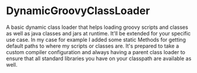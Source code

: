 # DynamicGroovyClassLoader
A basic dynamic class loader that helps loading groovy scripts and classes as well as java classes and jars at runtime. It'll be extended for your specific use case. In my case for example I added some static Methods for getting default paths to where my scripts or classes are. 
It's prepared to take a custom compiler configuration and always having a parent class loader to ensure that all standard libraries you have on your classpath are available as well. 
